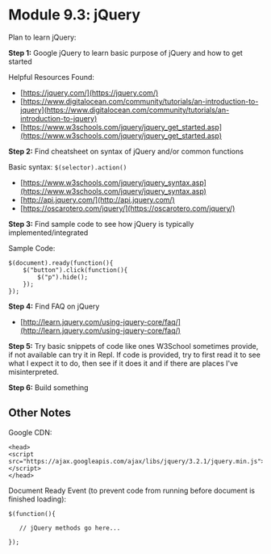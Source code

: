 # Module 9.3: jQuery

Plan to learn jQuery:

**Step 1:** Google jQuery to learn basic purpose of jQuery and how to get started

Helpful Resources Found:

* [https://jquery.com/](https://jquery.com/)
* [https://www.digitalocean.com/community/tutorials/an-introduction-to-jquery](https://www.digitalocean.com/community/tutorials/an-introduction-to-jquery)
* [https://www.w3schools.com/jquery/jquery_get_started.asp](https://www.w3schools.com/jquery/jquery_get_started.asp)

**Step 2:** Find cheatsheet on syntax of jQuery and/or common functions

Basic syntax: `$(selector).action()`

* [https://www.w3schools.com/jquery/jquery_syntax.asp](https://www.w3schools.com/jquery/jquery_syntax.asp)
* [http://api.jquery.com/](http://api.jquery.com/)
* [https://oscarotero.com/jquery/](https://oscarotero.com/jquery/)

**Step 3:** Find sample code to see how jQuery is typically implemented/integrated

Sample Code:
```
$(document).ready(function(){
    $("button").click(function(){
        $("p").hide();
    });
});
```

**Step 4:** Find FAQ on jQuery

* [http://learn.jquery.com/using-jquery-core/faq/](http://learn.jquery.com/using-jquery-core/faq/)

**Step 5:** Try basic snippets of code like ones W3School sometimes provide, if not available can try it in Repl. If code is provided, try to first read it to see what I expect it to do, then see if it does it and if there are places I've misinterpreted.

**Step 6:** Build something


## Other Notes

Google CDN:
```
<head>
<script src="https://ajax.googleapis.com/ajax/libs/jquery/3.2.1/jquery.min.js"></script>
</head>
```

Document Ready Event (to prevent code from running before document is finished loading):
```
$(function(){

   // jQuery methods go here...

});
```
